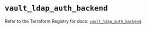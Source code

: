 # `vault_ldap_auth_backend`

Refer to the Terraform Registry for docs: [`vault_ldap_auth_backend`](https://registry.terraform.io/providers/hashicorp/vault/5.1.0/docs/resources/ldap_auth_backend).
